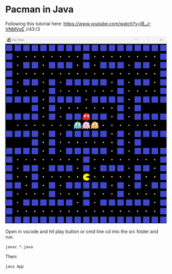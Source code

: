 # Pacman in Java

Following this tutorial here: https://www.youtube.com/watch?v=lB_J-VNMVpE
//43:!3

![game screenshot](./src/imgs/gamescreenshot.png)

Open in vscode and hit play button or cmd line cd into the src folder and run:

```
javac *.java
```

Then:

```
java App
```
